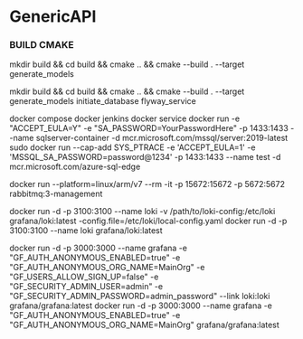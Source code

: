 # GenericAPI

### BUILD CMAKE ###
mkdir build && cd build && cmake .. && cmake --build . --target generate_models

mkdir build && cd build && cmake .. && cmake --build . --target generate_models initiate_database flyway_service

docker compose
docker jenkins
docker service
docker run -e "ACCEPT_EULA=Y" -e "SA_PASSWORD=YourPasswordHere" -p 1433:1433 --name sqlserver-container -d mcr.microsoft.com/mssql/server:2019-latest
sudo docker run --cap-add SYS_PTRACE -e 'ACCEPT_EULA=1' -e 'MSSQL_SA_PASSWORD=password@1234' -p 1433:1433 --name test -d mcr.microsoft.com/azure-sql-edge


docker run --platform=linux/arm/v7 --rm -it -p 15672:15672 -p 5672:5672 rabbitmq:3-management

docker run -d -p 3100:3100 --name loki -v /path/to/loki-config:/etc/loki grafana/loki:latest -config.file=/etc/loki/local-config.yaml
docker run -d -p 3100:3100 --name loki grafana/loki:latest

docker run -d -p 3000:3000 --name grafana -e "GF_AUTH_ANONYMOUS_ENABLED=true" -e "GF_AUTH_ANONYMOUS_ORG_NAME=MainOrg" -e "GF_USERS_ALLOW_SIGN_UP=false" -e "GF_SECURITY_ADMIN_USER=admin" -e "GF_SECURITY_ADMIN_PASSWORD=admin_password" --link loki:loki grafana/grafana:latest
docker run -d -p 3000:3000 --name grafana -e "GF_AUTH_ANONYMOUS_ENABLED=true" -e "GF_AUTH_ANONYMOUS_ORG_NAME=MainOrg" grafana/grafana:latest

